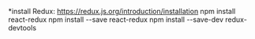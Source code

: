 

*install Redux:
https://redux.js.org/introduction/installation
npm install react-redux
npm install --save react-redux
npm install --save-dev redux-devtools



